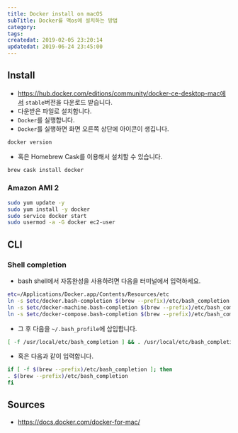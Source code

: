 ```yaml
---
title: Docker install on macOS
subTitle: Docker를 맥os에 설치하는 방법
category: 
tags: 
createdat: 2019-02-05 23:20:14
updatedat: 2019-06-24 23:45:00
---
```


## Install

* https://hub.docker.com/editions/community/docker-ce-desktop-mac에서
  `stable`버전을 다운로드 받습니다.
* 다운받은 파일로 설치합니다.
* `Docker`를 실행합니다.
* `Docker`를 실행하면 화면 오른쪽 상단에 아이콘이 생깁니다.

```bash
docker version
```

* 혹은 Homebrew Cask를 이용해서 설치할 수 있습니다.

```bash
brew cask install docker
```

### Amazon AMI 2

```bash
sudo yum update -y
sudo yum install -y docker
sudo service docker start
sudo usermod -a -G docker ec2-user
```

## CLI

### Shell completion

* bash shell에서 자동완성을 사용하려면 다음을 터미널에서 입력하세요.

```bash
etc=/Applications/Docker.app/Contents/Resources/etc
ln -s $etc/docker.bash-completion $(brew --prefix)/etc/bash_completion.d/docker
ln -s $etc/docker-machine.bash-completion $(brew --prefix)/etc/bash_completion.d/docker-machine
ln -s $etc/docker-compose.bash-completion $(brew --prefix)/etc/bash_completion.d/docker-compose
```

* 그 후 다음을 `~/.bash_profile`에 삽입합니다.

```bash
[ -f /usr/local/etc/bash_completion ] && . /usr/local/etc/bash_completion
```

* 혹은 다음과 같이 입력합니다.

```bash
if [ -f $(brew --prefix)/etc/bash_completion ]; then
. $(brew --prefix)/etc/bash_completion
fi
```

## Sources

* https://docs.docker.com/docker-for-mac/
